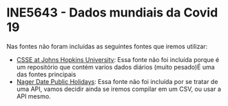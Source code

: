 # INE5643 - Dados mundiais da Covid 19

Nas fontes não foram incluídas as seguintes fontes que iremos utilizar:
 - [CSSE at Johns Hopkins University](https://github.com/CSSEGISandData/COVID-19/blob/master/csse_covid_19_data/csse_covid_19_daily_reports/): Essa fonte não foi incluída porque é um repositório que contém varios dados diários (muito pesado)É uma das fontes principais  
 - [Nager Date Public Holidays](https://date.nager.at/Api): Essa fonte não foi incluída por se tratar de uma API, vamos decidir ainda se iremos compilar em um CSV, ou usar a API mesmo.


